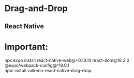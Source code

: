# Drag-and-Drop
React Native 
---
# Important:
<div>
npx expo install react-native-web@~0.18.10 react-dom@18.2.0 @expo/webpack-config@^18.0.1 <br>
npm install volkeno-react-native-drag-drop
</div>
